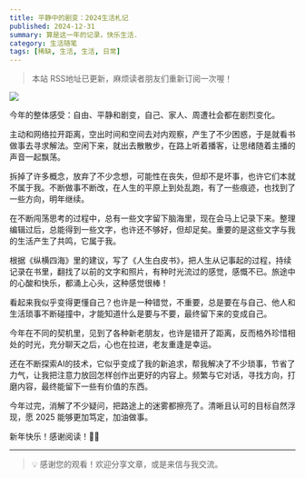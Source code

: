```yaml
---
title: 平静中的剧变：2024生活札记
published: 2024-12-31
summary: 算是这一年的记录，快乐生活.
category: 生活随笔
tags: [稀缺, 生活, 生活, 日常]
---
```


> 本站 RSS地址已更新，麻烦读者朋友们重新订阅一次喔！

![](https://blog-1259751088.cos.ap-shanghai.myqcloud.com/20250104172842744.png?imageSlim)

今年的整体感受：自由、平静和剧变，自己、家人、周遭社会都在剧烈变化。

主动和网络拉开距离，空出时间和空间去对内观察，产生了不少困惑，于是就看书做事去寻求解法。空闲下来，就出去散散步，在路上听着播客，让思绪随着主播的声音一起飘荡。

拆掉了许多概念，放弃了不少念想，可能性在丧失，但却不是坏事，也许它们本就不属于我。不断做事不断改，在人生的平原上到处乱跑，有了一些痕迹，也找到了一些方向，明年继续。

在不断闯荡思考的过程中，总有一些文字留下脑海里，现在会马上记录下来。整理编辑过后，总能得到一些文字，也许还不够好，但却足矣。重要的是这些文字与我的生活产生了共鸣，它属于我。

根据《纵横四海》里的建议，写了《人生白皮书》，把人生从记事起的过程，持续记录在书里，翻找了以前的文字和照片，有种时光流过的感觉，感慨不已。旅途中的心酸和快乐，都涌上心头，这种感觉很棒！

看起来我似乎变得更懂自己？也许是一种错觉，不重要，总是要在与自己、他人和生活琐事不断碰撞中，才能知道什么是要与不要，最终留下来的变成自己。

今年在不同的契机里，见到了各种新老朋友，也许是错开了距离，反而格外珍惜相处的时光，充分聊天之后，心也在拉进，老友重逢是幸运。

还在不断探索AI的技术，它似乎变成了我的新追求，帮我解决了不少琐事，节省了力气，让我把注意力放回怎样创作出更好的内容上。频繁与它对话，寻找方向，打磨内容，最终能留下一些有价值的东西。

今年过完，消解了不少疑问，把路途上的迷雾都擦亮了。清晰且认可的目标自然浮现，愿 2025 能够更加笃定，加油做事。

新年快乐！感谢阅读！🚶‍♀️

---

> 💡 感谢您的观看！欢迎分享文章，或是来信与我交流。